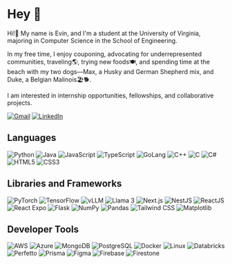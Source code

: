 # Hey 👋

Hi!👋 My name is Evin, and I'm a student at the University of Virginia, majoring in Computer Science in the School of Engineering. 

In my free time, I enjoy couponing, advocating for underrepresented communities, traveling🌎, trying new foods🍽️, and spending time at the beach with my two dogs—Max, a Husky and German Shepherd mix, and Duke, a Belgian Malinois🏖️🐕.

I am interested in internship opportunities, fellowships, and collaborative projects. 

[![Gmail](https://img.shields.io/badge/Gmail-D14836?style=flat&logo=gmail&logoColor=white)](mailto:stclairevin@gmail.com)
[![LinkedIn](https://img.shields.io/badge/LinkedIn-0077B5?style=flat&logo=linkedin&logoColor=white)](https://www.linkedin.com/in/evinbsc)

## Languages

![Python](https://img.shields.io/badge/Python-3776AB?style=flat&logo=python&logoColor=white)
![Java](https://img.shields.io/badge/Java-ED8B00?style=flat&logo=java&logoColor=white)
![JavaScript](https://img.shields.io/badge/JavaScript-323330?style=flat&logo=javascript&logoColor=F7DF1E)
![TypeScript](https://img.shields.io/badge/TypeScript-007ACC?style=flat&logo=typescript&logoColor=white)
![GoLang](https://img.shields.io/badge/GoLang-00ADD8?style=flat&logo=go&logoColor=white)
![C++](https://img.shields.io/badge/C++-00599C?style=flat&logo=c%2B%2B&logoColor=white)
![C](https://img.shields.io/badge/C-00599C?style=flat&logo=c&logoColor=white)
![C#](https://img.shields.io/badge/C%23-239120?style=flat&logo=c-sharp&logoColor=white)
![HTML5](https://img.shields.io/badge/HTML5-E34F26?style=flat&logo=html5&logoColor=white)
![CSS3](https://img.shields.io/badge/CSS3-1572B6?style=flat&logo=css3&logoColor=white)

## Libraries and Frameworks

![PyTorch](https://img.shields.io/badge/PyTorch-EE4C2C?style=flat&logo=pytorch&logoColor=white)
![TensorFlow](https://img.shields.io/badge/TensorFlow-FF6F00?style=flat&logo=tensorflow&logoColor=white)
![vLLM](https://img.shields.io/badge/vLLM-000000?style=flat&logo=vllm&logoColor=white)
![Llama 3](https://img.shields.io/badge/Llama%203-000000?style=flat&logo=llama3&logoColor=white)
![Next.js](https://img.shields.io/badge/Next.js-000000?style=flat&logo=next-dot-js&logoColor=white)
![NestJS](https://img.shields.io/badge/NestJS-E0234E?style=flat&logo=nestjs&logoColor=white)
![ReactJS](https://img.shields.io/badge/React-20232A?style=flat&logo=react&logoColor=61DAFB)
![React Expo](https://img.shields.io/badge/React_Expo-000020?style=flat&logo=expo&logoColor=white)
![Flask](https://img.shields.io/badge/Flask-000000?style=flat&logo=flask&logoColor=white)
![NumPy](https://img.shields.io/badge/NumPy-013243?style=flat&logo=numpy&logoColor=white)
![Pandas](https://img.shields.io/badge/Pandas-150458?style=flat&logo=pandas&logoColor=white)
![Tailwind CSS](https://img.shields.io/badge/Tailwind_CSS-38B2AC?style=flat&logo=tailwind-css&logoColor=white)
![Matplotlib](https://img.shields.io/badge/Matplotlib-3776AB?style=flat&logo=matplotlib&logoColor=white)

## Developer Tools

![AWS](https://img.shields.io/badge/AWS-232F3E?style=flat&logo=amazon-aws&logoColor=white&link=https://aws.amazon.com/free/)
![Azure](https://img.shields.io/badge/Azure-0078D4?style=flat&logo=microsoft-azure&logoColor=white&link=https://azure.microsoft.com/en-us)
![MongoDB](https://img.shields.io/badge/MongoDB-4EA94B?style=flat&logo=mongodb&logoColor=white)
![PostgreSQL](https://img.shields.io/badge/PostgreSQL-316192?style=flat&logo=postgresql&logoColor=white)
![Docker](https://img.shields.io/badge/Docker-2496ED?style=flat&logo=docker&logoColor=white)
![Linux](https://img.shields.io/badge/Linux-FCC624?style=flat&logo=linux&logoColor=black)
![Databricks](https://img.shields.io/badge/Databricks-EA4C46?style=flat&logo=databricks&logoColor=white)
![Perfetto](https://img.shields.io/badge/Perfetto-000000?style=flat&logo=perfetto&logoColor=white&link=https://perfetto.dev)
![Prisma](https://img.shields.io/badge/Prisma-2D3748?style=flat&logo=prisma&logoColor=white)
![Figma](https://img.shields.io/badge/Figma-F24E1E?style=flat&logo=figma&logoColor=white)
![Firebase](https://img.shields.io/badge/Firebase-FFCA28?style=flat&logo=firebase&logoColor=black)
![Firestone](https://img.shields.io/badge/Firestone-FFCA28?style=flat&logo=firebase&logoColor=black)

